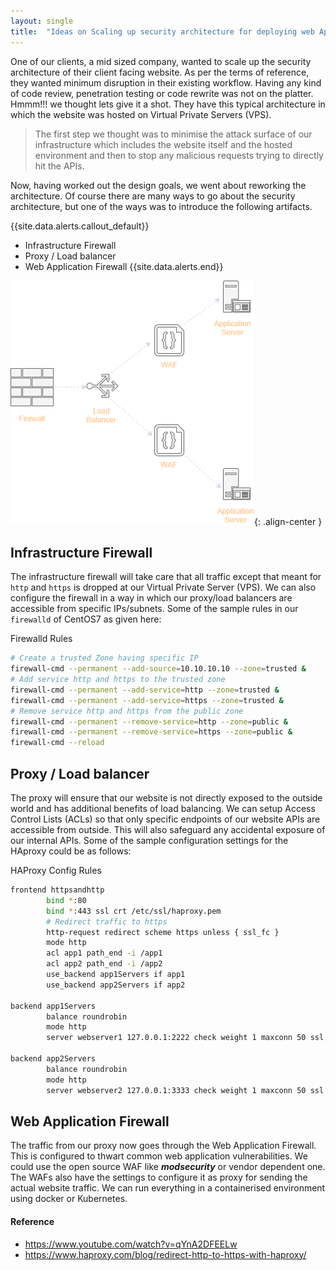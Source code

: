 ```yaml
---
layout: single
title:  "Ideas on Scaling up security architecture for deploying web Apps"
---
```



One of our clients, a mid sized company, wanted to scale up the security architecture of their client facing website. As per the terms of reference, they wanted minimum disruption in their existing workflow. Having any kind of code review, penetration testing or code rewrite was not on the platter. Hmmm!!! we thought lets give it a shot. They have this typical architecture in which the website was hosted on Virtual Private Servers (VPS). 

>The first step we thought was to minimise the attack surface of our infrastructure which includes the website itself and the hosted environment and then to stop any malicious requests trying to directly hit the APIs.

Now, having worked out the design goals, we went about reworking the architecture. Of course there are many ways to go about the security architecture, but one of the ways was to introduce the following artifacts. 

{{site.data.alerts.callout_default}}
 - Infrastructure Firewall
 - Proxy / Load balancer
 - Web Application Firewall
{{site.data.alerts.end}}

![Deployment Architecture of Application](../assets/images/2021-05-22-fig1.png){: .align-center }

## Infrastructure Firewall
The infrastructure firewall will take care that all traffic except that meant for `http` and `https` is dropped at our Virtual Private Server (VPS). We can also configure the firewall in a way in which our proxy/load balancers are accessible from specific IPs/subnets. Some of the sample rules in our `firewalld` of CentOS7 as given here:

Firewalld Rules
```bash
# Create a trusted Zone having specific IP
firewall-cmd --permanent --add-source=10.10.10.10 --zone=trusted &
# Add service http and https to the trusted zone
firewall-cmd --permanent --add-service=http --zone=trusted &
firewall-cmd --permanent --add-service=https --zone=trusted &
# Remove service http and https from the public zone
firewall-cmd --permanent --remove-service=http --zone=public &
firewall-cmd --permanent --remove-service=https --zone=public &
firewall-cmd --reload
```

## Proxy / Load balancer
The proxy will ensure that our website is not directly exposed to the outside world and has additional benefits of load balancing. We can setup Access Control Lists (ACLs) so that only specific endpoints of our website APIs are accessible from outside. This will also safeguard any accidental exposure of our internal APIs. Some of the sample configuration settings for the HAproxy could be as follows: 

HAProxy Config Rules
```bash
frontend httpsandhttp
        bind *:80
        bind *:443 ssl crt /etc/ssl/haproxy.pem
        # Redirect traffic to https        
        http-request redirect scheme https unless { ssl_fc }
        mode http
        acl app1 path_end -i /app1
        acl app2 path_end -i /app2    	
    	use_backend app1Servers if app1 
    	use_backend app2Servers if app2

backend app1Servers
        balance roundrobin        
        mode http
        server webserver1 127.0.0.1:2222 check weight 1 maxconn 50 ssl verify none
        
backend app2Servers
        balance roundrobin        
        mode http
        server webserver2 127.0.0.1:3333 check weight 1 maxconn 50 ssl verify none
```
## Web Application Firewall
The traffic from our proxy now goes through the Web Application Firewall. This is configured to thwart common web application vulnerabilities. We could use the open source WAF like ***modsecurity*** or vendor dependent one. The WAFs also have the settings to configure it as proxy for sending the actual website traffic. We can run everything in a containerised environment using docker or Kubernetes.

#### Reference
- https://www.youtube.com/watch?v=qYnA2DFEELw
- https://www.haproxy.com/blog/redirect-http-to-https-with-haproxy/

